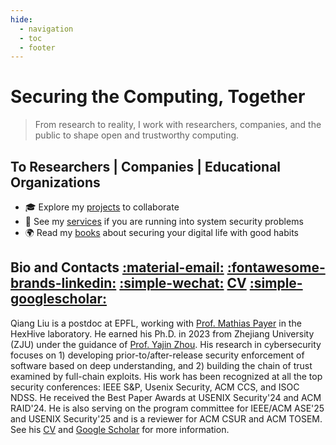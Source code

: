 ```yaml
---
hide:
  - navigation
  - toc
  - footer
---
```


# Securing the Computing, Together

>From research to reality, I work with researchers, companies, and
the public to shape open and trustworthy computing.

## To Researchers | Companies | Educational Organizations

+ 🎓 Explore my [projects](projects/index.md) to collaborate
+ 💼 See my [services](./services.md) if you are running into system security problems
+ 🌍 Read my [books](./books/index.md) about securing your digital life with good habits

## Bio and Contacts [:material-email:](mailto:cyruscyliu@gmail.com) [:fontawesome-brands-linkedin:](https://www.linkedin.com/in/qiangliu15/) [:simple-wechat:](weixin://dl/chat?ocat01) [CV](./Qiang_s_CV.pdf) [:simple-googlescholar:](https://scholar.google.com/citations?user=fa1uB2sAAAAJ&hl=en)

Qiang Liu is a postdoc at EPFL, working with [Prof. Mathias
Payer](https://nebelwelt.net/) in the HexHive laboratory. He earned his Ph.D. in
2023 from Zhejiang University (ZJU) under the guidance of [Prof. Yajin
Zhou](https://yajin.org/). His research in cybersecurity focuses on 1)
developing prior-to/after-release security enforcement of software based on deep
understanding, and 2) building the chain of trust examined by full-chain
exploits. His work has been recognized at all the top security conferences: IEEE
S&P, Usenix Security, ACM CCS, and ISOC NDSS. He received the Best Paper Awards
at USENIX Security'24 and ACM RAID'24. He is also serving on the program
committee for IEEE/ACM ASE'25 and USENIX Security'25 and is a reviewer for ACM
CSUR and ACM TOSEM. See his [CV](./Qiang_s_CV.pdf) and [Google
Scholar](https://scholar.google.com/citations?user=fa1uB2sAAAAJ&hl=en) for more
information.
